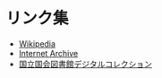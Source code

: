 # リンク集

- [Wikipedia](https://ja.wikipedia.org)
- [Internet Archive](https://archive.org)
- [国立国会図書館デジタルコレクション](https://dl.ndl.go.jp)

